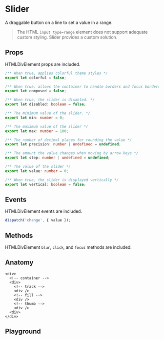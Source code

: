<script>
    import Playground from './SliderPlayground.svelte';
</script>

# Slider

A draggable button on a line to set a value in a range.

> The HTML `input type=range` element does not support adequate custom styling. Slider provides a custom solution.

## Props

HTMLDivElement props are included.

```ts
/** When true, applies colorful theme styles */
export let colorful = false;

/** When true, allows the container to handle borders and focus borders  */
export let composed = false;

/** When true, the slider is disabled. */
export let disabled: boolean = false;

/** The minimum value of the slider. */
export let min: number = 0;

/** The maximum value of the slider */
export let max: number = 100;

/** The number of decimal places for rounding the value */
export let precision: number | undefined = undefined;

/** The amount the value changes when moving by arrow keys */
export let step: number | undefined = undefined;

/** The value of the slider */
export let value: number = 0;

/** When true, the slider is displayed vertically */
export let vertical: boolean = false;
```

## Events

HTMLDivElement events are included.

```ts
dispatch('change', { value });
```

## Methods

HTMLDivElement `blur`, `click`, and `focus` methods are included.

## Anatomy

```svelte
<div>
  <!-- container -->
  <div>
    <!-- track -->
    <div />
    <!-- fill -->
    <div />
    <!-- thumb -->
    <div />
  <div>
</div>
```

## Playground

<Playground />
